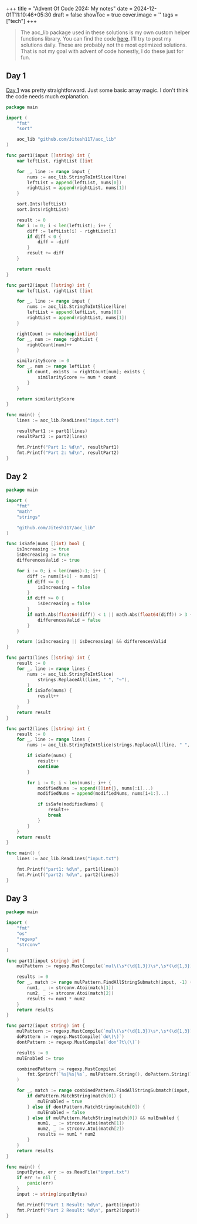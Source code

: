 +++
title = "Advent Of Code 2024: My notes"
date = 2024-12-01T11:10:46+05:30
draft = false
showToc = true
cover.image = ''
tags = ["tech"]
+++

> The aoc_lib package used in these solutions is my own custom helper functions library. You can find the code [here](https://github.com/jitesh117/aoc_lib). I'll try to post my solutions daily. These are probably not the most optimized solutions. That is not my goal with advent of code honestly, I do these just for fun.

## Day 1

[Day 1](https://adventofcode.com/2024/day/1) was pretty straightforward. Just some basic array magic. I don't think the code needs much explanation.

```go
package main

import (
	"fmt"
	"sort"

	aoc_lib "github.com/Jitesh117/aoc_lib"
)

func part1(input []string) int {
	var leftList, rightList []int

	for _, line := range input {
		nums := aoc_lib.StringToIntSlice(line)
		leftList = append(leftList, nums[0])
		rightList = append(rightList, nums[1])
	}

	sort.Ints(leftList)
	sort.Ints(rightList)

	result := 0
	for i := 0; i < len(leftList); i++ {
		diff := leftList[i] - rightList[i]
		if diff < 0 {
			diff = -diff
		}
		result += diff
	}

	return result
}

func part2(input []string) int {
	var leftList, rightList []int

	for _, line := range input {
		nums := aoc_lib.StringToIntSlice(line)
		leftList = append(leftList, nums[0])
		rightList = append(rightList, nums[1])
	}

	rightCount := make(map[int]int)
	for _, num := range rightList {
		rightCount[num]++
	}

	similarityScore := 0
	for _, num := range leftList {
		if count, exists := rightCount[num]; exists {
			similarityScore += num * count
		}
	}

	return similarityScore
}

func main() {
	lines := aoc_lib.ReadLines("input.txt")

	resultPart1 := part1(lines)
	resultPart2 := part2(lines)

	fmt.Printf("Part 1: %d\n", resultPart1)
	fmt.Printf("Part 2: %d\n", resultPart2)
}

```

## Day 2

```go
package main

import (
	"fmt"
	"math"
	"strings"

	"github.com/Jitesh117/aoc_lib"
)

func isSafe(nums []int) bool {
	isIncreasing := true
	isDecreasing := true
	differencesValid := true

	for i := 0; i < len(nums)-1; i++ {
		diff := nums[i+1] - nums[i]
		if diff <= 0 {
			isIncreasing = false
		}
		if diff >= 0 {
			isDecreasing = false
		}
		if math.Abs(float64(diff)) < 1 || math.Abs(float64(diff)) > 3 {
			differencesValid = false
		}
	}

	return (isIncreasing || isDecreasing) && differencesValid
}

func part1(lines []string) int {
	result := 0
	for _, line := range lines {
		nums := aoc_lib.StringToIntSlice(
			strings.ReplaceAll(line, " ", "~"),
		)
		if isSafe(nums) {
			result++
		}
	}
	return result
}

func part2(lines []string) int {
	result := 0
	for _, line := range lines {
		nums := aoc_lib.StringToIntSlice(strings.ReplaceAll(line, " ", "~"))

		if isSafe(nums) {
			result++
			continue
		}

		for i := 0; i < len(nums); i++ {
			modifiedNums := append([]int{}, nums[:i]...)
			modifiedNums = append(modifiedNums, nums[i+1:]...)

			if isSafe(modifiedNums) {
				result++
				break
			}
		}
	}
	return result
}

func main() {
	lines := aoc_lib.ReadLines("input.txt")

	fmt.Printf("part1: %d\n", part1(lines))
	fmt.Printf("part2: %d\n", part2(lines))
}

```

## Day 3

```go
package main

import (
	"fmt"
	"os"
	"regexp"
	"strconv"
)

func part1(input string) int {
	mulPattern := regexp.MustCompile(`mul\(\s*(\d{1,3})\s*,\s*(\d{1,3})\s*\)`)

	results := 0
	for _, match := range mulPattern.FindAllStringSubmatch(input, -1) {
		num1, _ := strconv.Atoi(match[1])
		num2, _ := strconv.Atoi(match[2])
		results += num1 * num2
	}
	return results
}

func part2(input string) int {
	mulPattern := regexp.MustCompile(`mul\(\s*(\d{1,3})\s*,\s*(\d{1,3})\s*\)`)
	doPattern := regexp.MustCompile(`do\(\)`)
	dontPattern := regexp.MustCompile(`don'?t\(\)`)

	results := 0
	mulEnabled := true

	combinedPattern := regexp.MustCompile(
		fmt.Sprintf(`%s|%s|%s`, mulPattern.String(), doPattern.String(), dontPattern.String()),
	)

	for _, match := range combinedPattern.FindAllStringSubmatch(input, -1) {
		if doPattern.MatchString(match[0]) {
			mulEnabled = true
		} else if dontPattern.MatchString(match[0]) {
			mulEnabled = false
		} else if mulPattern.MatchString(match[0]) && mulEnabled {
			num1, _ := strconv.Atoi(match[1])
			num2, _ := strconv.Atoi(match[2])
			results += num1 * num2
		}
	}
	return results
}

func main() {
	inputBytes, err := os.ReadFile("input.txt")
	if err != nil {
		panic(err)
	}
	input := string(inputBytes)

	fmt.Printf("Part 1 Result: %d\n", part1(input))
	fmt.Printf("Part 2 Result: %d\n", part2(input))
}

```
